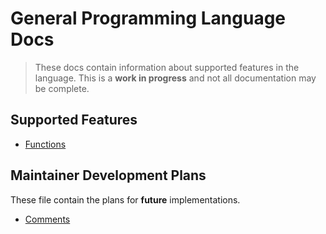 # General Programming Language Docs

> These docs contain information about supported features in the language. This is a **work in progress** and not all documentation may be complete.

## Supported Features

- [Functions](Functions.md)


## Maintainer Development Plans

These file contain the plans for **future** implementations. 

- [Comments](dev/Comments.md)
